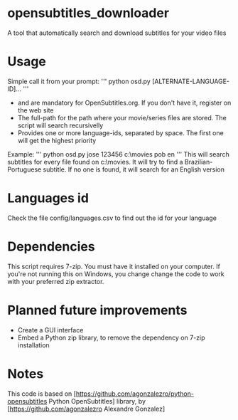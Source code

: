 # opensubtitles_downloader
A tool that automatically search and download subtitles for your video files


# Usage
Simple call it from your prompt:
'''
python osd.py <USERNAME> <PASSWORD> <MOVIES-FOLDER> <LANGUAGE-ID> [ALTERNATE-LANGUAGE-ID]...
'''
  
* <USERNAME> and <PASSWORD> are mandatory for OpenSubtitles.org. If you don't have it, register on the web site
* <MOVIES-FOLDER> The full-path for the path where your movie/series files are stored. The script will search recursivelly
* <LANGUAGE-ID> Provides one or more language-ids, separated by space. The first one will get the highest priority
  
Example:
'''
python osd.py jose 123456 c:\movies pob en
'''
This will search subtitles for every file found on c:\movies. It will try to find a Brazilian-Portuguese subtitle. If no one is found, it will search for an English version

# Languages id
Check the file config/languages.csv to find out the id for your language

# Dependencies
This script requires 7-zip. You must have it installed on your computer. If you're not running this on Windows, you change change the code to work with your preferred zip extractor. 

# Planned future improvements
* Create a GUI interface
* Embed a Python zip library, to remove  the dependency on 7-zip installation

# Notes
This code is based on [https://github.com/agonzalezro/python-opensubtitles Python OpenSubtitles] library, by [https://github.com/agonzalezro Alexandre Gonzalez]

